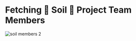 # Fetching 🌱 Soil 🌱 Project Team Members


![soil members 2](https://user-images.githubusercontent.com/60979345/181880433-c620eadd-3fd3-43ba-8578-da89f943cc87.png)
